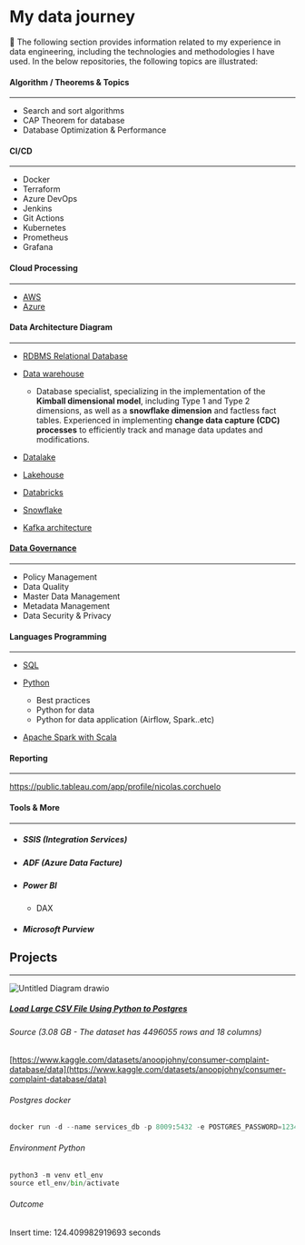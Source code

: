 # My data journey
💫 The following section provides information related to my experience in data engineering, including the technologies and methodologies I have used. In the below repositories, the following topics are illustrated:

#### Algorithm / Theorems & Topics
---
* Search and sort algorithms
* CAP Theorem for database
* Database Optimization & Performance
   
#### CI/CD
---
* Docker
* Terraform
* Azure DevOps
* Jenkins
* Git Actions
* Kubernetes
* Prometheus
* Grafana

#### Cloud Processing
---
 * [AWS](https://github.com/nicolascorchuelo/portfolio/tree/main/cloud_processing/aws)
 * [Azure](https://github.com/nicolascorchuelo/portfolio/tree/main/cloud_processing/aws)

#### Data Architecture Diagram
---
  * [RDBMS Relational Database](https://github.com/nicolascorchuelo/portfolio/blob/main/data_architecture_diagram/)
  * [Data warehouse](https://github.com/nicolascorchuelo/portfolio/blob/main/data_architecture_diagram/)
    
    *   Database specialist, specializing in the implementation of the **Kimball dimensional model**, including Type 1 and Type 2 dimensions, as well as a **snowflake dimension** and factless fact tables. Experienced in implementing **change data capture (CDC) processes** to efficiently track and manage data updates and modifications.
      
  * [Datalake](https://github.com/nicolascorchuelo/portfolio/blob/main/data_architecture_diagram/)
  * [Lakehouse](https://github.com/nicolascorchuelo/portfolio/blob/main/data_architecture_diagram/)
  * [Databricks](https://github.com/nicolascorchuelo/portfolio/blob/main/data_architecture_diagram/)
  * [Snowflake](https://github.com/nicolascorchuelo/portfolio/blob/main/data_architecture_diagram/)
  * [Kafka architecture](https://github.com/nicolascorchuelo/portfolio/blob/main/data_architecture_diagram/)

#### [Data Governance](https://github.com/nicolascorchuelo/portfolio/tree/main/data_governance)
---
* Policy Management
* Data Quality
* Master Data Management
* Metadata Management
* Data Security & Privacy
  
#### Languages Programming
---
* [SQL](https://github.com/nicolascorchuelo/portfolio/tree/main/languages_programming/sql)
* [Python](https://github.com/nicolascorchuelo/portfolio/tree/main/languages_programming/python)

   * Best practices
   * Python for data
   * Python for data application (Airflow, Spark..etc)
  
* [Apache Spark with Scala](https://github.com/nicolascorchuelo/portfolio/tree/main/languages_programming/scala)

#### Reporting
---
https://public.tableau.com/app/profile/nicolas.corchuelo

#### Tools & More
---
* ##### SSIS (Integration Services)
* ##### ADF (Azure Data Facture)
* ##### Power BI
   * DAX
* ##### Microsoft Purview

## Projects
---

![Untitled Diagram drawio](https://github.com/nicolascorchuelo/portfolio/assets/90802118/b43f7dee-3096-4272-840d-000cbc06d2f6)

##### [Load Large CSV File Using Python to Postgres](https://github.com/nicolascorchuelo/portfolio/tree/main/languages_programming/python/python_for_data/etl_file_to_db)

###### Source (3.08 GB - The dataset has 4496055 rows and 18 columns)

[https://www.kaggle.com/datasets/anoopjohny/consumer-complaint-database/data](https://www.kaggle.com/datasets/anoopjohny/consumer-complaint-database/data)

###### Postgres docker

```python
docker run -d --name services_db -p 8009:5432 -e POSTGRES_PASSWORD=1234 -v /Users/nicolascorchuelo/data/db_pg:/var/lib/postgres/data postgres
```
###### Environment Python

```python
python3 -m venv etl_env
source etl_env/bin/activate
```
###### Outcome
Insert time: 124.409982919693 seconds
